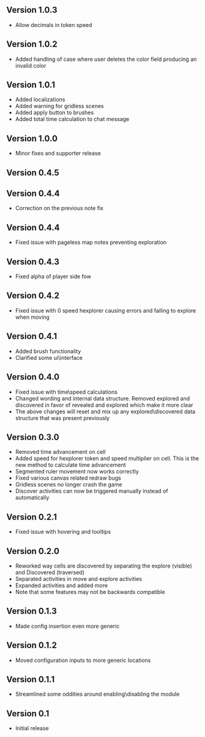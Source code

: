 ## Version 1.0.3
- Allow decimals in token speed

## Version 1.0.2
- Added handling of case where user deletes the color field producing an invalid color

## Version 1.0.1
- Added localizations
- Added warning for gridless scenes
- Added apply button to brushes
- Added total time calculation to chat message

## Version 1.0.0
- Minor fixes and supporter release

## Version 0.4.5


## Version 0.4.4
- Correction on the previous note fix

## Version 0.4.4
- Fixed issue with pageless map notes preventing exploration

## Version 0.4.3
- Fixed alpha of player side fow

## Version 0.4.2
- Fixed issue with 0 speed hexplorer causing errors and failing to explore when moving

## Version 0.4.1
- Added brush functionality
- Clarified some ui\interface

## Version 0.4.0
- Fixed issue with time\speed calculations
- Changed wording and internal data structure. Removed explored and discovered in favor of revealed and explored which make it more clear
- The above changes will reset and mix up any explored\discovered data structure that was present previously

## Version 0.3.0
- Removed time advancement on cell
- Added speed for hexplorer token and speed multiplier on cell. This is the new method to calculate time advancement
- Segmented ruler movement now works correctly
- Fixed various canvas related redraw bugs
- Gridless scenes no longer crash the game
- Discover activities can now be triggered manually instead of automatically

## Version 0.2.1
- Fixed issue with hovering and tooltips

## Version 0.2.0
- Reworked way cells are discovered by separating the explore (visible) and Discovered (traversed)
- Separated activities in move and explore activities
- Expanded activities and added more
- Note that some features may not be backwards compatible

## Version 0.1.3
- Made config insertion even more generic

## Version 0.1.2
- Moved configuration inputs to more generic locations

## Version 0.1.1
- Streamlined some oddities around enabling\disabling the module

## Version 0.1
- Initial release

